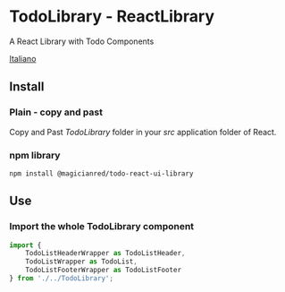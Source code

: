 # TodoLibrary - ReactLibrary

A React Library with Todo Components

[Italiano](https://github.com/MagicianredLabs/generic-ui-library/tree/Feature/framework-react/create-library-npm/AppsLibraries/ReactLibrary/TodoLibrary/README.md)

## Install

### Plain - copy and past

Copy and Past *TodoLibrary* folder in your *src* application folder of React.

### npm library

```
npm install @magicianred/todo-react-ui-library
```

## Use

### Import the whole TodoLibrary component

```javascript
import { 
    TodoListHeaderWrapper as TodoListHeader, 
    TodoListWrapper as TodoList, 
    TodoListFooterWrapper as TodoListFooter 
} from './../TodoLibrary';
```
